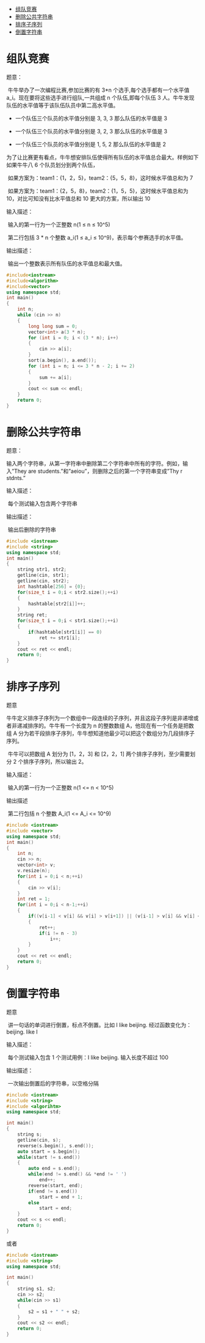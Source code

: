 * [组队竞赛](#组队竞赛)
* [删除公共字符串](#删除公共字符串)
* [排序子序列](#排序子序列)
* [倒置字符串](#倒置字符串)

# 组队竞赛

题意：

​	牛牛举办了一次编程比赛,参加比赛的有 3*n 个选手,每个选手都有一个水平值 a_i。现在要将这些选手进行组队,一共组成 n 个队伍,即每个队伍 3 人。牛牛发现队伍的水平值等于该队伍队员中第二高水平值。

- 一个队伍三个队员的水平值分别是 3, 3, 3 那么队伍的水平值是 3

- 一个队伍三个队员的水平值分别是 3, 2, 3 那么队伍的水平值是 3

- 一个队伍三个队员的水平值分别是 1, 5, 2 那么队伍的水平值是 2

为了让比赛更有看点，牛牛想安排队伍使得所有队伍的水平值总合最大。样例如下如果牛牛八 6 个队员划分到两个队伍，

​		如果方案为：team1：{1，2，5}，team2：{5，5，8}，这时候水平值总和为 7

​		如果方案为：team1：{2，5，8}，team2：{1，5，5}，这时候水平值总和为 10，对比可知没有比水平值总和 10 更大的方案，所以输出 10

输入描述：

​	输入的第一行为一个正整数 n(1 ≤ n ≤ 10^5)

​	第二行包括 3 * n 个整数 a_i(1 ≤ a_i ≤ 10^9)，表示每个参赛选手的水平值。

输出描述：

​	输出一个整数表示所有队伍的水平值总和最大值。

```cpp
#include<iostream> 
#include<algorithm> 
#include<vector> 
using namespace std; 
int main()
{    
	int n;
    while (cin >> n)
    {
    	long long sum = 0;
        vector<int> a(3 * n);
        for (int i = 0; i < (3 * n); i++)
        {
        	cin >> a[i]; 
        }
        sort(a.begin(), a.end()); 
        for (int i = n; i <= 3 * n - 2; i += 2)
        {
        	sum += a[i];
        }
        cout << sum << endl;    
    }
    return 0;
}
```

# 删除公共字符串

题意：

​	输入两个字符串，从第一字符串中删除第二个字符串中所有的字符。例如，输入”They are students.”和”aeiou”，则删除之后的第一个字符串变成”Thy r stdnts.”

输入描述：

​	每个测试输入包含两个字符串

输出描述：

​	输出后删除的字符串

```cpp
#include <iostream>
#include <string>
using namespace std;
int main()
{
    string str1, str2;
    getline(cin, str1);
    getline(cin, str2);
    int hashtable[256] = {0};
    for(size_t i = 0;i < str2.size();++i)
    {
        hashtable[str2[i]]++;
    }
    string ret;
    for(size_t i = 0;i < str1.size();++i)
    {
        if(hashtable[str1[i]] == 0)
            ret += str1[i];
    }
    cout << ret << endl;
    return 0;
}
```

# 排序子序列

题意

​	牛牛定义排序子序列为一个数组中一段连续的子序列，并且这段子序列是非递增或者非递减排序的。牛牛有一个长度为 n 的整数数组 A，他现在有一个任务是把数组 A 分为若干段排序子序列，牛牛想知道他最少可以把这个数组分为几段排序子序列。

​	牛牛可以把数组 A 划分为 [1，2，3] 和 [2，2，1] 两个排序子序列，至少需要划分 2 个排序子序列，所以输出 2。

输入描述：

​	输入的第一行为一个正整数 n(1 <= n < 10^5)

输出描述

​	第二行包括 n 个整数 A_i(1 <= A_i <= 10^9)

```cpp
#include <iostream>
#include <vector>
using namespace std;
int main()
{
    int n;
    cin >> n;
    vector<int> v;
    v.resize(n);
    for(int i = 0;i < n;++i)
    {
        cin >> v[i];
    }
    int ret = 1;
    for(int i = 0;i < n-1;++i)
    {
        if((v[i-1] < v[i] && v[i] > v[i+1]) || (v[i-1] > v[i] && v[i] < v[i+1]))
        {
            ret++;
            if(i != n - 3)
                i++;
        }
    }
    cout << ret << endl;
    return 0;
}
```

# 倒置字符串

题意

​	讲一句话的单词进行倒置，标点不倒置。比如 I like beijing. 经过函数变化为：beijing. like I

输入描述：

​	每个测试输入包含 1 个测试用例：I like beijing. 输入长度不超过 100

输出描述：

​	一次输出倒置后的字符串，以空格分隔

```cpp
#include <iostream>
#include <string>
#include <algorihtm>
using namespace std;

int main()
{
    string s;
    getline(cin, s);
    reverse(s.begin(), s.end());
    auto start = s.begin();
    while(start != s.end())
    {
        auto end = s.end();
        while(end != s.end() && *end != ' ')
            end++;
        reverse(start, end);
        if(end != s.end())
            start = end + 1;
        else
            start = end;
    }
    cout << s << endl;
    return 0;
}
```

或者

```cpp
#include <iostream>
#include <string>
using namespace std;

int main()
{
    string s1, s2;
    cin >> s2;
    while(cin >> s1)
    {
        s2 = s1 + " " + s2;
    }
    cout << s2 << endl;
    return 0;
}
```

